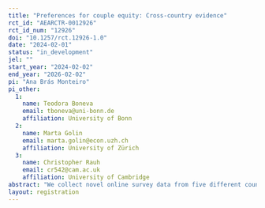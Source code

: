 ```yaml
---
title: "Preferences for couple equity: Cross-country evidence"
rct_id: "AEARCTR-0012926"
rct_id_num: "12926"
doi: "10.1257/rct.12926-1.0"
date: "2024-02-01"
status: "in_development"
jel: ""
start_year: "2024-02-02"
end_year: "2026-02-02"
pi: "Ana Brás Monteiro"
pi_other:
  1:
    name: Teodora Boneva
    email: tboneva@uni-bonn.de
    affiliation: University of Bonn
  2:
    name: Marta Golin
    email: marta.golin@econ.uzh.ch
    affiliation: University of Zürich
  3:
    name: Christopher Rauh
    email: cr542@cam.ac.uk
    affiliation: University of Cambridge
abstract: "We collect novel online survey data from five different countries to study whether an information treatment embedded into the survey can causally shift respondents’ preferences and beliefs regarding couple equity. "
layout: registration
---
```


